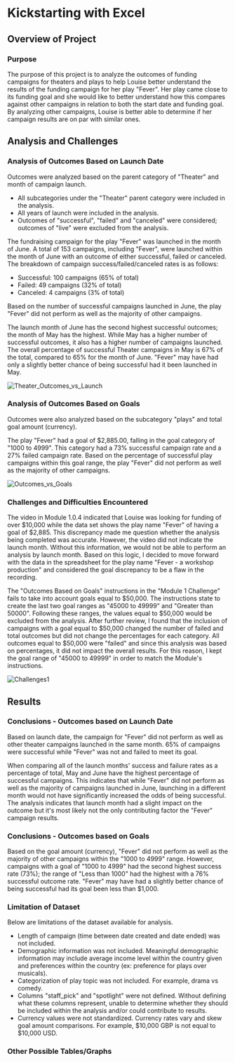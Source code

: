 # Kickstarting with Excel

## Overview of Project

### Purpose
The purpose of this project is to analyze the outcomes of funding campaigns for theaters and plays to help Louise better understand the results of the funding campaign for her play "Fever". Her play came close to its funding goal and she would like to better understand how this compares against other campaigns in relation to both the start date and funding goal. By analyzing other campaigns, Louise is better able to determine if her campaign results are on par with similar ones.

## Analysis and Challenges

### Analysis of Outcomes Based on Launch Date
Outcomes were analyzed based on the parent category of "Theater" and month of campaign launch. 
 - All subcategories under the "Theater" parent category were included in the analysis. 
 - All years of launch were included in the analysis. 
 - Outcomes of "successful", "failed" and "canceled" were considered; outcomes of "live" were excluded from the analysis.

The fundraising campaign for the play "Fever" was launched in the month of June. A total of 153 campaigns, including "Fever", were launched within the month of June with an outcome of either successful, failed or canceled. The breakdown of campaign success/failed/canceled rates is as follows:
 - Successful:  100 campaigns (65% of total)
 - Failed:  49 campaigns (32% of total)
 - Canceled:  4 campaigns (3% of total)

Based on the number of successful campaigns launched in June, the play "Fever" did not perform as well as the majority of other campaigns.

The launch month of June has the second highest successful outcomes; the month of May has the highest. While May has a higher number of successful outcomes, it also has a higher number of campaigns launched. The overall percentage of successful Theater campaigns in May is 67% of the total, compared to 65% for the month of June. "Fever" may have had only a slightly better chance of being successful had it been launched in May.

![Theater_Outcomes_vs_Launch](https://user-images.githubusercontent.com/93630042/141681124-81354d5d-fa60-4bb5-ab3d-65c6824d9eb2.png)

### Analysis of Outcomes Based on Goals
Outcomes were also analyzed based on the subcategory "plays" and total goal amount (currency).

The play "Fever" had a goal of $2,885.00, falling in the goal category of "1000 to 4999". This category had a 73% successful campaign rate and a 27% failed campaign rate. Based on the percentage of successful play campaigns within this goal range, the play "Fever" did not perform as well as the majority of other campaigns. 


![Outcomes_vs_Goals](https://user-images.githubusercontent.com/93630042/141682483-4367131c-5fb8-4e65-bdba-2443b11f9a5c.png)

### Challenges and Difficulties Encountered
The video in Module 1.0.4 indicated that Louise was looking for funding of over $10,000 while the data set shows the play name "Fever" of having a goal of $2,885. This discrepancy made me question whether the analysis being completed was accurate. However, the video did not indicate the launch month. Without this information, we would not be able to perform an analysis by launch month. Based on this logic, I decided to move forward with the data in the spreadsheet for the play name "Fever - a workshop production" and considered the goal discrepancy to be a flaw in the recording.

The "Outcomes Based on Goals" instructions in the "Module 1 Challenge" fails to take into account goals equal to $50,000. The instructions state to create the last two goal ranges as "45000 to 49999" and "Greater than 50000". Following these ranges, the values equal to $50,000 would be excluded from the analysis. After further review, I found that the inclusion of campaigns with a goal equal to $50,000 changed the number of failed and total outcomes but did not change the percentages for each category. All outcomes equal to $50,000 were "failed" and since this analysis was based on percentages, it did not impact the overall results. For this reason, I kept the goal range of "45000 to 49999" in order to match the Module's instructions.

![Challenges1](https://user-images.githubusercontent.com/93630042/141683548-8f810b9f-e644-4751-8681-864db0c741a2.png)

## Results

### Conclusions - Outcomes based on Launch Date
Based on launch date, the campaign for "Fever" did not perform as well as other theater campaigns launched in the same month. 65% of campaigns were successful while "Fever" was not and failed to meet its goal.

When comparing all of the launch months' success and failure rates as a percentage of total, May and June have the highest percentage of successful campaigns. This indicates that while "Fever" did not perform as well as the majority of campaigns launched in June, launching in a different month would not have significantly increased the odds of being successful. The analysis indicates that launch month had a slight impact on the outcome but it's most likely not the only contributing factor the "Fever" campaign results. 

### Conclusions - Outcomes based on Goals
Based on the goal amount (currency), "Fever" did not perform as well as the majority of other campaigns within the "1000 to 4999" range. However, campaigns with a goal of "1000 to 4999" had the second highest success rate (73%); the range of "Less than 1000" had the highest with a 76% successful outcome rate. "Fever" may have had a slightly better chance of being successful had its goal been less than $1,000. 

### Limitation of Dataset
Below are limitations of the dataset available for analysis.
 - Length of campaign (time between date created and date ended) was not included.
 - Demographic information was not included. Meaningful demographic information may include average income level within the country given and preferences within the country (ex: preference for plays over musicals).
 - Categorization of play topic was not included. For example, drama vs comedy.
 - Columns "staff_pick" and "spotlight" were not defined. Without defining what these columns represent, unable to determine whether they should be included within the analysis and/or could contribute to results. 
 - Currency values were not standardized. Currency rates vary and skew goal amount comparisons. For example, $10,000 GBP is not equal to $10,000 USD.

### Other Possible Tables/Graphs

